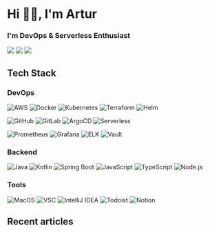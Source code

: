 # Hi 👋🏻, I'm Artur
### I'm DevOps & Serverless Enthusiast

[![](https://img.shields.io/badge/Email-hi@abartosik.dev-critical?style=flat-square)](mailto:hi@abartosik.dev)
[![](https://img.shields.io/badge/LinkedIn-abartosik-blue?style=flat-square)](https://www.linkedin.com/in/artur-bartosik-dev)
[![](https://img.shields.io/badge/LinkBio-abartosik.dev-success?style=flat-square)](https://abartosik.dev)

## Tech Stack

### DevOps

![AWS](http://img.shields.io/badge/-AWS-FFB71B?style=flat-square&logo=amazon-aws&logoColor=000000)
![Docker](http://img.shields.io/badge/-Docker-2496ED?style=flat-square&logo=docker&logoColor=ffffff)
![Kubernetes](http://img.shields.io/badge/-Kubernetes-326CE5?style=flat-square&logo=kubernetes&logoColor=ffffff)
![Terraform](http://img.shields.io/badge/-Terraform-7B42BC?style=flat-square&logo=terraform&logoColor=ffffff)
![Helm](http://img.shields.io/badge/-Helm-0F1689?style=flat-square&logo=helm&logoColor=ffffff)

![GitHub](http://img.shields.io/badge/-GitHub-181717?style=flat-square&logo=github&logoColor=ffffff)
![GitLab](https://img.shields.io/badge/-GitLab-FC6D26?style=flat-square&logo=gitlab&logoColor=ffffff)
![ArgoCD](http://img.shields.io/badge/-ArgoCD-EF7B4D?style=flat-square&logo=argo&logoColor=ffffff)
![Serverless](http://img.shields.io/badge/-Serverless-FD5750?style=flat-square&logo=serverless&logoColor=ffffff)

![Prometheus](http://img.shields.io/badge/-Prometheus-E6522C?style=flat-square&logo=prometheus&logoColor=ffffff)
![Grafana](http://img.shields.io/badge/-Grafana-F46800?style=flat-square&logo=grafana&logoColor=ffffff)
![ELK](https://img.shields.io/badge/-ELK-005571?style=flat-square&logo=elastic&logoColor=ffffff)
![Vault](http://img.shields.io/badge/-Vault-000000?style=flat-square&logo=vault&logoColor=ffffff)

### Backend

![Java](http://img.shields.io/badge/-Java-F80000?style=flat-square&logo=java&logoColor=ffffff)
![Kotlin](http://img.shields.io/badge/-Kotlin-7F52FF?style=flat-square&logo=kotlin&logoColor=ffffff)
![Spring Boot](http://img.shields.io/badge/-Spring_Boot-6DB33F?style=flat-square&logo=spring&logoColor=ffffff)
![JavaScript](https://img.shields.io/badge/-JavaScript-F7DF1E?style=flat-square&logo=javascript&logoColor=000000)
![TypeScript](http://img.shields.io/badge/-TypeScript-007ACC?style=flat-square&logo=typescript&logoColor=ffffff)
![Node.js](http://img.shields.io/badge/-Node-339933?style=flat-square&logo=node.js&logoColor=ffffff)

### Tools

![MacOS](http://img.shields.io/badge/-MacOS-000000?style=flat-square&logo=apple&logoColor=ffffff)
![VSC](http://img.shields.io/badge/-VSC-007ACC?style=flat-square&logo=visual-studio-code)
![IntelliJ IDEA](http://img.shields.io/badge/-IntelliJ_IDEA-000000?style=flat-square&logo=intellij-idea&logoColor=ffffff)
![Todoist](http://img.shields.io/badge/-Todoist-E44332?style=flat-square&logo=todoist&logoColor=ffffff)
![Notion](http://img.shields.io/badge/-Notion-000000?style=flat-square&logo=notion&logoColor=ffffff)

## Recent articles

<!-- BLOG-POST-LIST:START -->
<!-- BLOG-POST-LIST:END -->
